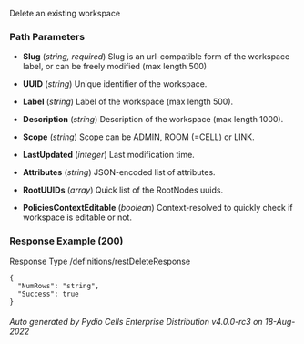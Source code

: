 






 
Delete an existing workspace  


### Path Parameters

 - **Slug** (_string, required_) Slug is an url-compatible form of the workspace label, or can be freely modified (max length 500)

 - **UUID** (_string_) Unique identifier of the workspace.

 - **Label** (_string_) Label of the workspace (max length 500).

 - **Description** (_string_) Description of the workspace (max length 1000).

 - **Scope** (_string_) Scope can be ADMIN, ROOM (=CELL) or LINK.

 - **LastUpdated** (_integer_) Last modification time.

 - **Attributes** (_string_) JSON-encoded list of attributes.

 - **RootUUIDs** (_array_) Quick list of the RootNodes uuids.

 - **PoliciesContextEditable** (_boolean_) Context-resolved to quickly check if workspace is editable or not.




### Response Example (200)
Response Type /definitions/restDeleteResponse

```
{
  "NumRows": "string",
  "Success": true
}
```




###### Auto generated by Pydio Cells Enterprise Distribution v4.0.0-rc3 on 18-Aug-2022
